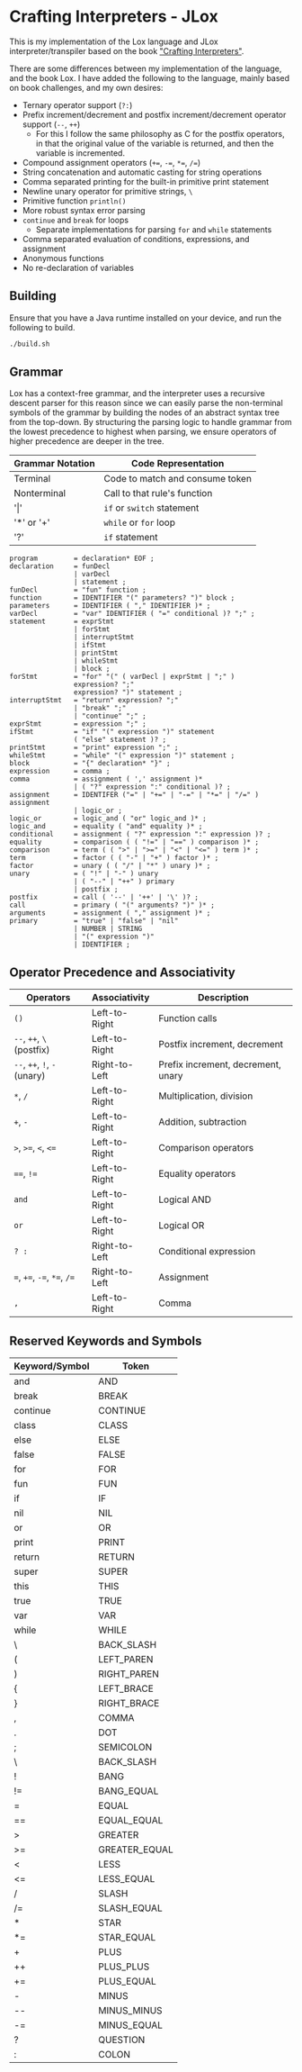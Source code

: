 # Crafting Interpreters - JLox
This is my implementation of the Lox language and JLox interpreter/transpiler based on the book ["Crafting Interpreters"](http://www.craftinginterpreters.com/).

There are some differences between my implementation of the language, and the book Lox. I have added the following to the language, mainly based on book challenges, and my own desires:

* Ternary operator support (`?:`)
* Prefix increment/decrement and postfix increment/decrement operator support (`--`, `++`)
  * For this I follow the same philosophy as C for the postfix operators, in that the original value of the variable is returned, and then the variable is incremented.
* Compound assignment operators (`+=`, `-=`, `*=`, `/=`)
* String concatenation and automatic casting for string operations
* Comma separated printing for the built-in primitive print statement
* Newline unary operator for primitive strings, `\`
* Primitive function `println()`
* More robust syntax error parsing
* `continue` and `break` for loops
  * Separate implementations for parsing `for` and `while` statements
* Comma separated evaluation of conditions, expressions, and assignment
* Anonymous functions
* No re-declaration of variables

## Building
Ensure that you have a Java runtime installed on your device, and run the following to build.

```bash
./build.sh
```

## Grammar

Lox has a context-free grammar, and the interpreter uses a recursive descent parser for this reason since we can easily parse the non-terminal symbols of the grammar by building the nodes of an abstract syntax tree from the top-down. By structuring the parsing logic to handle grammar from the lowest precedence to highest when parsing, we ensure operators of higher precedence are deeper in the tree.

| Grammar Notation | Code Representation             |
| ---------------- | ------------------------------- |
| Terminal         | Code to match and consume token |
| Nonterminal      | Call to that rule's function    |
| '\|'             | `if` or `switch` statement      |
| '*' or '+'       | `while` or `for` loop           |
| '?'              | `if` statement                  |

```ebnf
program         = declaration* EOF ;
declaration     = funDecl
                | varDecl
                | statement ;
funDecl         = "fun" function ;
function        = IDENTIFIER "(" parameters? ")" block ;
parameters      = IDENTIFIER ( "," IDENTIFIER )* ;
varDecl         = "var" IDENTIFIER ( "=" conditional )? ";" ;
statement       = exprStmt
                | forStmt
                | interruptStmt
                | ifStmt
                | printStmt
                | whileStmt
                | block ;
forStmt         = "for" "(" ( varDecl | exprStmt | ";" )
                expression? ";"
                expression? ")" statement ;
interruptStmt   = "return" expression? ";" 
                | "break" ";" 
                | "continue" ";" ;
exprStmt        = expression ";" ;
ifStmt          = "if" "(" expression ")" statement
                ( "else" statement )? ;
printStmt       = "print" expression ";" ;
whileStmt       = "while" "(" expression ")" statement ;
block           = "{" declaration* "}" ;
expression      = comma ;
comma           = assignment ( ',' assignment )*
                | ( "?" expression ":" conditional )? ;
assignment      = IDENTIFER ("=" | "+=" | "-=" | "*=" | "/=" ) assignment
                | logic_or ;
logic_or        = logic_and ( "or" logic_and )* ;
logic_and       = equality ( "and" equality )* ;
conditional     = assignment ( "?" expression ":" expression )? ;
equality        = comparison ( ( "!=" | "==" ) comparison )* ;
comparison      = term ( ( ">" | ">=" | "<" | "<=" ) term )* ;
term            = factor ( ( "-" | "+" ) factor )* ;
factor          = unary ( ( "/" | "*" ) unary )* ;
unary           = ( "!" | "-" ) unary
                | ( "--" | "++" ) primary
                | postfix ;
postfix         = call ( '--' | '++' | '\' )? ;
call            = primary ( "(" arguments? ")" )* ;
arguments       = assignment ( "," assignment )* ;
primary         = "true" | "false" | "nil"
                | NUMBER | STRING
                | "(" expression ")"
                | IDENTIFIER ;
```

## Operator Precedence and Associativity

| Operators                    | Associativity | Description                        |
| ---------------------------- | ------------- | ---------------------------------- |
| `()`                         | Left-to-Right | Function calls                     |
| `--`, `++`, `\` (postfix)    | Left-to-Right | Postfix increment, decrement       |
| `--`, `++`, `!`, `-` (unary) | Right-to-Left | Prefix increment, decrement, unary |
| `*`, `/`                     | Left-to-Right | Multiplication, division           |
| `+`, `-`                     | Left-to-Right | Addition, subtraction              |
| `>`, `>=`, `<`, `<=`         | Left-to-Right | Comparison operators               |
| `==`, `!=`                   | Left-to-Right | Equality operators                 |
| `and`                        | Left-to-Right | Logical AND                        |
| `or`                         | Left-to-Right | Logical OR                         |
| `? :`                        | Right-to-Left | Conditional expression             |
| `=`, `+=`, `-=`, `*=`, `/=`  | Right-to-Left | Assignment                         |
| `,`                          | Left-to-Right | Comma                              |


## Reserved Keywords and Symbols

| Keyword/Symbol | Token         |
| -------------- | ------------- |
| and            | AND           |
| break          | BREAK         |
| continue       | CONTINUE      |
| class          | CLASS         |
| else           | ELSE          |
| false          | FALSE         |
| for            | FOR           |
| fun            | FUN           |
| if             | IF            |
| nil            | NIL           |
| or             | OR            |
| print          | PRINT         |
| return         | RETURN        |
| super          | SUPER         |
| this           | THIS          |
| true           | TRUE          |
| var            | VAR           |
| while          | WHILE         |
| \              | BACK_SLASH    |
| (              | LEFT_PAREN    |
| )              | RIGHT_PAREN   |
| {              | LEFT_BRACE    |
| }              | RIGHT_BRACE   |
| ,              | COMMA         |
| .              | DOT           |
| ;              | SEMICOLON     |
| \              | BACK_SLASH    |
| !              | BANG          |
| !=             | BANG_EQUAL    |
| =              | EQUAL         |
| ==             | EQUAL_EQUAL   |
| >              | GREATER       |
| >=             | GREATER_EQUAL |
| <              | LESS          |
| <=             | LESS_EQUAL    |
| /              | SLASH         |
| /=             | SLASH_EQUAL   |
| *              | STAR          |
| *=             | STAR_EQUAL    |
| +              | PLUS          |
| ++             | PLUS_PLUS     |
| +=             | PLUS_EQUAL    |
| -              | MINUS         |
| --             | MINUS_MINUS   |
| -=             | MINUS_EQUAL   |
| ?              | QUESTION      |
| :              | COLON         |